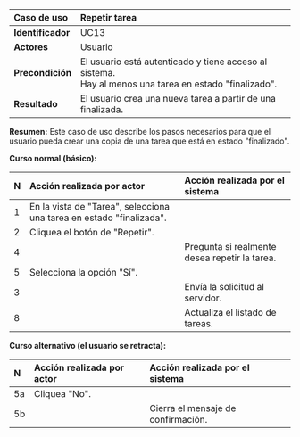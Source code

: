 | **Caso de uso**   | **Repetir tarea**                                                                                          |
| :---------------- | :--------------------------------------------------------------------------------------------------------- |
| **Identificador** | UC13                                                                                                       |
| **Actores**       | Usuario                                                                                                    |
| **Precondición**  | El usuario está autenticado y tiene acceso al sistema.<br />Hay al menos una tarea en estado "finalizado". |
| **Resultado**     | El usuario crea una nueva tarea a partir de una finalizada.                                                |

**Resumen:**
Este caso de uso describe los pasos necesarios para que el usuario pueda crear una copia de una tarea que está en estado "finalizado".

**Curso normal (básico):**

| **N** | **Acción realizada por actor**                                       | **Acción realizada por el sistema**           |
| :---- | :------------------------------------------------------------------- | :-------------------------------------------- |
| 1     | En la vista de "Tarea", selecciona una tarea en estado "finalizada". |                                               |
| 2     | Cliquea el botón de "Repetir".                                       |                                               |
| 4     |                                                                      | Pregunta si realmente desea repetir la tarea. |
| 5     | Selecciona la opción "Sí".                                           |                                               |
| 3     |                                                                      | Envía la solicitud al servidor.               |
| 8     |                                                                      | Actualiza el listado de tareas.               |

**Curso alternativo (el usuario se retracta):**

| **N** | **Acción realizada por actor** | **Acción realizada por el sistema** |
| :---- | :----------------------------- | :---------------------------------- |
| 5a    | Cliquea "No".                  |                                     |
| 5b    |                                | Cierra el mensaje de confirmación.  |
